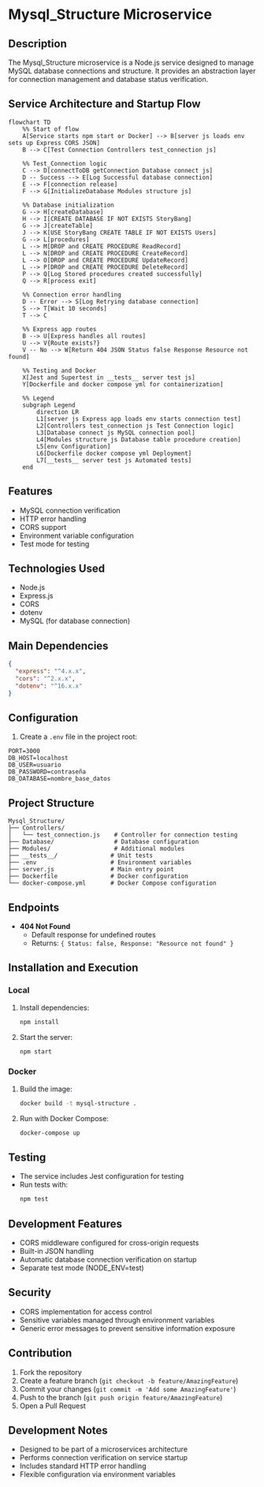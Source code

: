 
# Mysql_Structure Microservice

## Description
The Mysql_Structure microservice is a Node.js service designed to manage MySQL database connections and structure. It provides an abstraction layer for connection management and database status verification.

## Service Architecture and Startup Flow

```mermaid
flowchart TD
    %% Start of flow
    A[Service starts npm start or Docker] --> B[server js loads env sets up Express CORS JSON]
    B --> C[Test Connection Controllers test_connection js]

    %% Test_Connection logic
    C --> D[connectToDB getConnection Database connect js]
    D -- Success --> E[Log Successful database connection]
    E --> F[connection release]
    F --> G[InitializeDatabase Modules structure js]

    %% Database initialization
    G --> H[createDatabase]
    H --> I[CREATE DATABASE IF NOT EXISTS StoryBang]
    G --> J[createTable]
    J --> K[USE StoryBang CREATE TABLE IF NOT EXISTS Users]
    G --> L[procedures]
    L --> M[DROP and CREATE PROCEDURE ReadRecord]
    L --> N[DROP and CREATE PROCEDURE CreateRecord]
    L --> O[DROP and CREATE PROCEDURE UpdateRecord]
    L --> P[DROP and CREATE PROCEDURE DeleteRecord]
    P --> Q[Log Stored procedures created successfully]
    Q --> R[process exit]

    %% Connection error handling
    D -- Error --> S[Log Retrying database connection]
    S --> T[Wait 10 seconds]
    T --> C

    %% Express app routes
    B --> U[Express handles all routes]
    U --> V{Route exists?}
    V -- No --> W[Return 404 JSON Status false Response Resource not found]

    %% Testing and Docker
    X[Jest and Supertest in __tests__ server test js]
    Y[Dockerfile and docker compose yml for containerization]

    %% Legend
    subgraph Legend
        direction LR
        L1[server js Express app loads env starts connection test]
        L2[Controllers test_connection js Test Connection logic]
        L3[Database connect js MySQL connection pool]
        L4[Modules structure js Database table procedure creation]
        L5[env Configuration]
        L6[Dockerfile docker compose yml Deployment]
        L7[__tests__ server test js Automated tests]
    end
```

## Features
- MySQL connection verification
- HTTP error handling
- CORS support
- Environment variable configuration
- Test mode for testing

## Technologies Used
- Node.js
- Express.js
- CORS
- dotenv
- MySQL (for database connection)

## Main Dependencies
```json
{
  "express": "^4.x.x",
  "cors": "^2.x.x",
  "dotenv": "^16.x.x"
}
```

## Configuration
1. Create a `.env` file in the project root:
```plaintext
PORT=3000
DB_HOST=localhost
DB_USER=usuario
DB_PASSWORD=contraseña
DB_DATABASE=nombre_base_datos
```

## Project Structure
```
Mysql_Structure/
├── Controllers/
│   └── test_connection.js    # Controller for connection testing
├── Database/                 # Database configuration
├── Modules/                  # Additional modules
├── __tests__/               # Unit tests
├── .env                     # Environment variables
├── server.js                # Main entry point
├── Dockerfile               # Docker configuration
└── docker-compose.yml       # Docker Compose configuration
```

## Endpoints
- **404 Not Found**
  - Default response for undefined routes
  - Returns: `{ Status: false, Response: "Resource not found" }`

## Installation and Execution

### Local
1. Install dependencies:
   ```bash
   npm install
   ```

2. Start the server:
   ```bash
   npm start
   ```

### Docker
1. Build the image:
   ```bash
   docker build -t mysql-structure .
   ```

2. Run with Docker Compose:
   ```bash
   docker-compose up
   ```

## Testing
- The service includes Jest configuration for testing
- Run tests with:
   ```bash
   npm test
   ```

## Development Features
- CORS middleware configured for cross-origin requests
- Built-in JSON handling
- Automatic database connection verification on startup
- Separate test mode (NODE_ENV=test)

## Security
- CORS implementation for access control
- Sensitive variables managed through environment variables
- Generic error messages to prevent sensitive information exposure

## Contribution
1. Fork the repository
2. Create a feature branch (`git checkout -b feature/AmazingFeature`)
3. Commit your changes (`git commit -m 'Add some AmazingFeature'`)
4. Push to the branch (`git push origin feature/AmazingFeature`)
5. Open a Pull Request

## Development Notes
- Designed to be part of a microservices architecture
- Performs connection verification on service startup
- Includes standard HTTP error handling
- Flexible configuration via environment variables
```